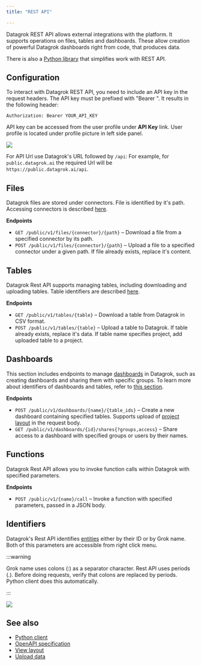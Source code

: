 ```yaml
---
title: "REST API"

---
```


Datagrok REST API allows external integrations with the platform. It supports operations on files, tables and dashboards. These allow creation of powerful Datagrok dashboards right from code, that produces data.

There is also a [Python library](https://github.com/datagrok-ai/public/tree/master/python-api) that simplifies work with REST API.

## Configuration

To interact with Datagrok REST API, you need to include an API key in the request headers. The API key must be prefixed with "Bearer ". It results in the following header:

```
Authorization: Bearer YOUR_API_KEY
```

API key can be accessed from the user profile under **API Key** link. User profile is located under profile picture in left side panel.

![](./api-key.png)

For API Url use Datagrok's URL followed by `/api`: For example, for `public.datagrok.ai` the required Url will be `https://public.datagrok.ai/api`.


## Files
Datagrok files are stored under connectors. File is identified by it's path. Accessing connectors is described [here](#identifiers).

**Endpoints**
* `GET /public/v1/files/{connector}/{path}` – Download a file from a specified connector by its path.
* `POST /public/v1/files/{connector}/{path}` – Upload a file to a specified connector under a given path. If file already exists, replace it's content. 

## Tables
Datagrok Rest API supports managing tables, including downloading and uploading tables. Table identifiers are described [here](#identifiers).

**Endpoints**
* `GET /public/v1/tables/{table}` – Download a table from Datagrok in CSV format.
* `POST /public/v1/tables/{table}` – Upload a table to Datagrok. If table already exists, replace it's data. If table name specifies project, add uploaded table to a project.

## Dashboards
This section includes endpoints to manage [dashboards](../../datagrok/concepts/project/dashboard) in Datagrok, such as creating dashboards and sharing them with specific groups. To learn more about identifiers of dashboards and tables, refer to [this section](#identifiers).

**Endpoints**
* `POST /public/v1/dashboards/{name}/{table_ids}` – Create a new dashboard containing specified tables. Supports upload of [project layout](../how-to/views/layouts.md#project-layouts) in the request body.
* `GET /public/v1/dashboards/{id}/shares{?groups,access}` – Share access to a dashboard with specified groups or users by their names.

## Functions
Datagrok Rest API allows you to invoke function calls within Datagrok with specified parameters.

**Endpoints**

* `POST /public/v1/{name}/call` – Invoke a function with specified parameters, passed in a JSON body. 

## Identifiers

Datagrok's Rest API identifies [entities](../../datagrok/concepts/objects.md) either by their ID or by Grok name. Both of this parameters are accessible from right click menu.


:::warning

Grok name uses colons (:) as a separator character. Rest API uses periods (.). Before doing requests, verify that colons are replaced by periods. Python client does this automatically.

:::


![](./get-grok-name.png)

## See also
* [Python client](https://github.com/datagrok-ai/public/tree/master/python-api)
* [OpenAPI specification](https://public.datagrok.ai/api/public/api.yaml)
* [View layout](../how-to/views/layouts.md)
* [Upload data](../how-to/data/upload-data.md)